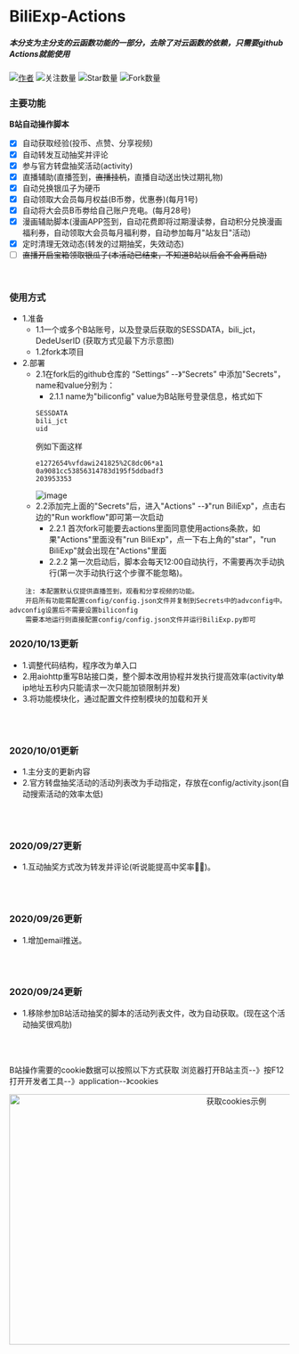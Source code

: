 BiliExp-Actions
====  
##### 本分支为主分支的云函数功能的一部分，去除了对云函数的依赖，只需要github Actions就能使用

[![](https://img.shields.io/badge/author-%E6%98%9F%E8%BE%B0-red "作者")](https://github.com/happy888888/ )
![](https://img.shields.io/badge/dynamic/json?label=GitHub%20Followers&query=%24.data.totalSubs&url=https%3A%2F%2Fapi.spencerwoo.com%2Fsubstats%2F%3Fsource%3Dgithub%26queryKey%3Dhappy888888&labelColor=282c34&color=181717&logo=github&longCache=true "关注数量")
![](https://img.shields.io/github/stars/happy888888/BiliExp.svg?style=plastic&logo=appveyor "Star数量")
![](https://img.shields.io/github/forks/happy888888/BiliExp.svg?style=plastic&logo=stackshare "Fork数量")

### 主要功能
**B站自动操作脚本**
* [x] 自动获取经验(投币、点赞、分享视频) 
* [x] 自动转发互动抽奖并评论
* [x] 参与官方转盘抽奖活动(activity)
* [x] 直播辅助(直播签到，~~直播挂机~~，直播自动送出快过期礼物) 
* [x] 自动兑换银瓜子为硬币 
* [x] 自动领取大会员每月权益(B币劵，优惠券)(每月1号) 
* [x] 自动将大会员B币劵给自己账户充电。(每月28号)
* [x] 漫画辅助脚本(漫画APP签到，自动花费即将过期漫读劵，自动积分兑换漫画福利券，自动领取大会员每月福利劵，自动参加每月"站友日"活动) 
* [x] 定时清理无效动态(转发的过期抽奖，失效动态) 
* [ ] ~~直播开启宝箱领取银瓜子(本活动已结束，不知道B站以后会不会再启动)~~ 
</br>

### 使用方式
* 1.准备
    *  1.1一个或多个B站账号，以及登录后获取的SESSDATA，bili_jct，DedeUserID (获取方式见最下方示意图)
    *  1.2fork本项目
* 2.部署
    *  2.1在fork后的github仓库的 “Settings” --》“Secrets” 中添加"Secrets"，name和value分别为：
        *  2.1.1 name为"biliconfig"           value为B站账号登录信息，格式如下
		```
		SESSDATA
		bili_jct
		uid
		```
		例如下面这样
		```
		e1272654%vfdawi241825%2C8dc06*a1
		0a9081cc53856314783d195f5ddbadf3
		203953353
		```
		![image](https://user-images.githubusercontent.com/67217225/95849036-77654580-0d81-11eb-8125-9adcd23ec25a.png)
    *  2.2添加完上面的"Secrets"后，进入"Actions" --》"run BiliExp"，点击右边的"Run workflow"即可第一次启动
        *  2.2.1 首次fork可能要去actions里面同意使用actions条款，如果"Actions"里面没有"run BiliExp"，点一下右上角的"star"，"run BiliExp"就会出现在"Actions"里面
        *  2.2.2 第一次启动后，脚本会每天12:00自动执行，不需要再次手动执行(第一次手动执行这个步骤不能忽略)。
```
    注: 本配置默认仅提供直播签到，观看和分享视频的功能。
	开启所有功能需配置config/config.json文件并复制到Secrets中的advconfig中。advconfig设置后不需要设置biliconfig
	需要本地运行则直接配置config/config.json文件并运行BiliExp.py即可
```

### 2020/10/13更新

* 1.调整代码结构，程序改为单入口
* 2.用aiohttp重写B站接口类，整个脚本改用协程并发执行提高效率(activity单ip地址五秒内只能请求一次只能加锁限制并发)
* 3.将功能模块化，通过配置文件控制模块的加载和开关

</br></br>


### 2020/10/01更新

* 1.主分支的更新内容
* 2.官方转盘抽奖活动的活动列表改为手动指定，存放在config/activity.json(自动搜索活动的效率太低)

</br></br>

### 2020/09/27更新

* 1.互动抽奖方式改为转发并评论(听说能提高中奖率🤑🤩)。

</br></br>

### 2020/09/26更新

* 1.增加email推送。

</br></br>

### 2020/09/24更新

* 1.移除参加B站活动抽奖的脚本的活动列表文件，改为自动获取。(现在这个活动抽奖很鸡肋)

</br></br>


B站操作需要的cookie数据可以按照以下方式获取
浏览器打开B站主页--》按F12打开开发者工具--》application--》cookies
<div align="center"><img src="https://s1.ax1x.com/2020/09/23/wjM09e.png" width="800" height="450" title="获取cookies示例"></div>
